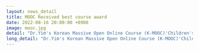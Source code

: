 ```yaml
---
layout: news_detail
title: MOOC Received best course award 
date: 2022-08-16 20:00:00 +0900
image: mooc.jpg
detail: "Dr.Yim's Korean Massive Open Online Course (K-MOOC)'Children's outstanding language learning abilities-approach from bilinguals' was selected as an excellent course in 2022 and was awarded the 'Blue Ribbon' again!"
long_detail: "Dr.Yim's Korean Massive Open Online Course (K-MOOC)'Children's outstanding language learning abilities-approach from bilinguals' was selected as an excellent course in 2022 and was awarded the 'Blue Ribbon' again! 
---
```



